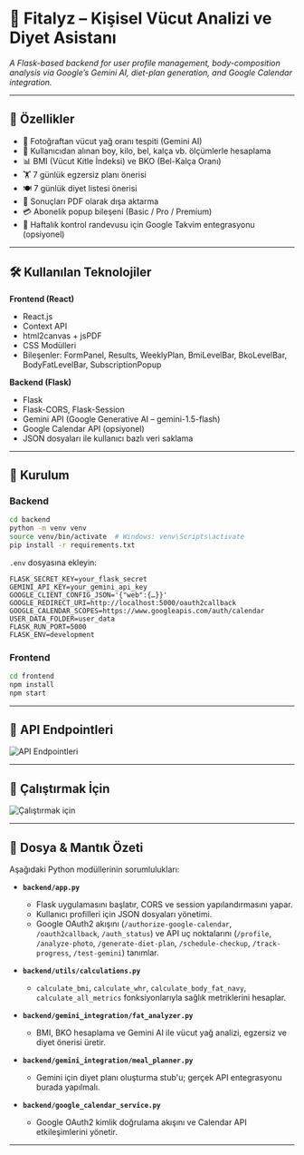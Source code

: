 # 💪 Fitalyz – Kişisel Vücut Analizi ve Diyet Asistanı

*A Flask-based backend for user profile management, body-composition analysis via Google’s Gemini AI, diet-plan generation, and Google Calendar integration.*

---

## 🚀 Özellikler

- 📸 Fotoğraftan vücut yağ oranı tespiti (Gemini AI)  
- 📏 Kullanıcıdan alınan boy, kilo, bel, kalça vb. ölçümlerle hesaplama  
- 📊 BMI (Vücut Kitle İndeksi) ve BKO (Bel-Kalça Oranı)  
- 🏋️ 7 günlük egzersiz planı önerisi  
- 🍽️ 7 günlük diyet listesi önerisi  
- 📄 Sonuçları PDF olarak dışa aktarma  
- 💳 Abonelik popup bileşeni (Basic / Pro / Premium)  
- 📅 Haftalık kontrol randevusu için Google Takvim entegrasyonu (opsiyonel)

---

## 🛠️ Kullanılan Teknolojiler

**Frontend (React)**  
- React.js  
- Context API  
- html2canvas + jsPDF  
- CSS Modülleri  
- Bileşenler: FormPanel, Results, WeeklyPlan, BmiLevelBar, BkoLevelBar, BodyFatLevelBar, SubscriptionPopup  

**Backend (Flask)**  
- Flask  
- Flask-CORS, Flask-Session  
- Gemini API (Google Generative AI – gemini-1.5-flash)  
- Google Calendar API (opsiyonel)  
- JSON dosyaları ile kullanıcı bazlı veri saklama  

---

## 🔧 Kurulum

### Backend
```bash
cd backend
python -m venv venv
source venv/bin/activate  # Windows: venv\Scripts\activate
pip install -r requirements.txt
```

`.env` dosyasına ekleyin:
```
FLASK_SECRET_KEY=your_flask_secret
GEMINI_API_KEY=your_gemini_api_key
GOOGLE_CLIENT_CONFIG_JSON='{"web":{…}}'
GOOGLE_REDIRECT_URI=http://localhost:5000/oauth2callback
GOOGLE_CALENDAR_SCOPES=https://www.googleapis.com/auth/calendar
USER_DATA_FOLDER=user_data
FLASK_RUN_PORT=5000
FLASK_ENV=development
```

### Frontend
```bash
cd frontend
npm install
npm start
```

---

## 📌 API Endpointleri

![API Endpointleri](6f10c923-f94d-4537-974a-37ff0e0584dd.png)

---

## 📌 Çalıştırmak İçin

![Çalıştırmak için](94d595d8-6847-40a4-979a-c36e20346362.png)

---

## 📑 Dosya & Mantık Özeti

Aşağıdaki Python modüllerinin sorumlulukları:

- **`backend/app.py`**  
  - Flask uygulamasını başlatır, CORS ve session yapılandırmasını yapar.  
  - Kullanıcı profilleri için JSON dosyaları yönetimi.  
  - Google OAuth2 akışını (`/authorize-google-calendar`, `/oauth2callback`, `/auth_status`) ve API uç noktalarını (`/profile`, `/analyze-photo`, `/generate-diet-plan`, `/schedule-checkup`, `/track-progress`, `/test-gemini`) tanımlar.  

- **`backend/utils/calculations.py`**  
  - `calculate_bmi`, `calculate_whr`, `calculate_body_fat_navy`, `calculate_all_metrics` fonksiyonlarıyla sağlık metriklerini hesaplar.  

- **`backend/gemini_integration/fat_analyzer.py`**  
  - BMI, BKO hesaplama ve Gemini AI ile vücut yağ analizi, egzersiz ve diyet önerisi üretir.  

- **`backend/gemini_integration/meal_planner.py`**  
  - Gemini için diyet planı oluşturma stub'u; gerçek API entegrasyonu burada yapılmalı.  

- **`backend/google_calendar_service.py`**  
  - Google OAuth2 kimlik doğrulama akışını ve Calendar API etkileşimlerini yönetir.  

---
